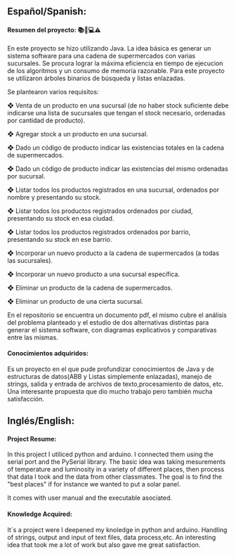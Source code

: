 ## Español/Spanish:

#### Resumen del proyecto: 📚🔨💻⚠️
En este proyecto se hizo utilizando Java.
La idea básica es generar un sistema software para una cadena de supermercados con varias sucursales.
Se procura lograr la máxima eficiencia en tiempo de ejecucion de los algoritmos y un consumo de memoria razonable.
Para este proyecto se utilizaron árboles binarios de búsqueda y listas enlazadas.

Se plantearon varios requisitos:

❖ Venta de un producto en una sucursal (de no haber stock suficiente debe indicarse una lista de sucursales que tengan el stock   necesario, ordenadas por cantidad de producto).

❖ Agregar stock a un producto en una sucursal.

❖ Dado un código de producto indicar las existencias totales en la cadena de supermercados.

❖ Dado un código de producto indicar las existencias del mismo ordenadas por sucursal.

❖ Listar todos los productos registrados en una sucursal, ordenados por nombre y presentando su stock.

❖ Listar todos los productos registrados ordenados por ciudad, presentando su stock en esa ciudad.

❖ Listar todos los productos registrados ordenados por barrio, presentando su stock en ese barrio.

❖ Incorporar un nuevo producto a la cadena de supermercados (a todas las sucursales).

❖ Incorporar un nuevo producto a una sucursal específica.

❖ Eliminar un producto de la cadena de supermercados.

❖ Eliminar un producto de una cierta sucursal.

En el repositorio se encuentra un documento pdf, el mismo cubre el análisis del problema planteado y el estudio de dos alternativas distintas para generar el sistema software, con diagramas explicativos y comparativas entre las mismas.

#### Conocimientos adquiridos:
Es un proyecto en el que pude profundizar conocimientos de Java y de estructuras de datos(ABB y Listas simplemente enlazadas), manejo de strings, salida y entrada de archivos de texto,procesamiento de datos, etc.
Una interesante propuesta que dio mucho trabajo pero también mucha satisfacción.

## Inglés/English:

#### Project Resume:
In this project I utiliced python and arduino. I connected them using the serial port and the PySerial library.
The basic idea was taking mesurements of temperature and luminosity in a variety of different places, then process that data I took and the data from
other classmates.
The goal is to find the "best places" if for instance we wanted to put a solar panel.

It comes with user manual and the executable asociated.

#### Knowledge Acquired:
It´s a project were I deepened my knoledge in python and arduino. Handling of strings, output and input of text files, data process,etc.
An interesting idea that took me a lot of work but also gave me great satisfaction.
